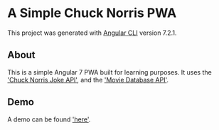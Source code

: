 # A Simple Chuck Norris PWA

This project was generated with [Angular CLI](https://github.com/angular/angular-cli) version 7.2.1.

## About 

This is a simple Angular 7 PWA built for learning purposes. It uses the ['Chuck Norris Joke API'](https://api.chucknorris.io/), and the ['Movie Database API'](https://www.themoviedb.org/). 

## Demo 

A demo can be found ['here'](https://dalkmania.github.io/chuck-norris-pwa/).
